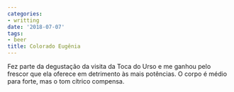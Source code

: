 ```yaml
---
categories:
- writting
date: '2018-07-07'
tags:
- beer
title: Colorado Eugênia
---
```


Fez parte da degustação da visita da Toca do Urso e me ganhou pelo frescor que ela oferece em detrimento às mais potências. O corpo é médio para forte, mas o tom cítrico compensa.

